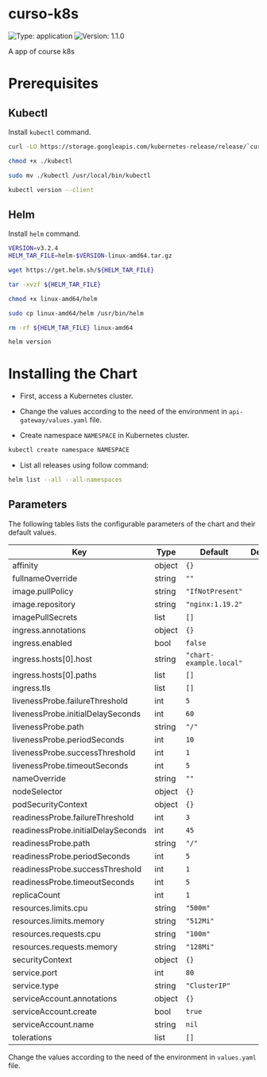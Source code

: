 # curso-k8s

![Type: application](https://img.shields.io/badge/Type-application-informational?style=flat-square)  ![Version: 1.1.0](https://img.shields.io/badge/Version-1.1.0-informational?style=flat-square)

A app of course k8s

# Prerequisites

## Kubectl

Install ``kubectl`` command.

```bash
curl -LO https://storage.googleapis.com/kubernetes-release/release/`curl -s https://storage.googleapis.com/kubernetes-release/release/stable.txt`/bin/linux/amd64/kubectl

chmod +x ./kubectl

sudo mv ./kubectl /usr/local/bin/kubectl

kubectl version --client
```

## Helm

Install ``helm`` command.

```bash
VERSION=v3.2.4
HELM_TAR_FILE=helm-$VERSION-linux-amd64.tar.gz

wget https://get.helm.sh/${HELM_TAR_FILE}

tar -xvzf ${HELM_TAR_FILE}

chmod +x linux-amd64/helm

sudo cp linux-amd64/helm /usr/bin/helm

rm -rf ${HELM_TAR_FILE} linux-amd64

helm version
```

# Installing the Chart

* First, access a Kubernetes cluster.

* Change the values according to the need of the environment in ``api-gateway/values.yaml`` file.

* Create namespace ``NAMESPACE`` in Kubernetes cluster.

```bash
kubectl create namespace NAMESPACE
```

* List all releases using follow command:

```bash
helm list --all --all-namespaces
```

## Parameters

The following tables lists the configurable parameters of the chart and their default values.

| Key | Type | Default | Description |
|-----|------|---------|-------------|
| affinity | object | `{}` |  |
| fullnameOverride | string | `""` |  |
| image.pullPolicy | string | `"IfNotPresent"` |  |
| image.repository | string | `"nginx:1.19.2"` |  |
| imagePullSecrets | list | `[]` |  |
| ingress.annotations | object | `{}` |  |
| ingress.enabled | bool | `false` |  |
| ingress.hosts[0].host | string | `"chart-example.local"` |  |
| ingress.hosts[0].paths | list | `[]` |  |
| ingress.tls | list | `[]` |  |
| livenessProbe.failureThreshold | int | `5` |  |
| livenessProbe.initialDelaySeconds | int | `60` |  |
| livenessProbe.path | string | `"/"` |  |
| livenessProbe.periodSeconds | int | `10` |  |
| livenessProbe.successThreshold | int | `1` |  |
| livenessProbe.timeoutSeconds | int | `5` |  |
| nameOverride | string | `""` |  |
| nodeSelector | object | `{}` |  |
| podSecurityContext | object | `{}` |  |
| readinessProbe.failureThreshold | int | `3` |  |
| readinessProbe.initialDelaySeconds | int | `45` |  |
| readinessProbe.path | string | `"/"` |  |
| readinessProbe.periodSeconds | int | `5` |  |
| readinessProbe.successThreshold | int | `1` |  |
| readinessProbe.timeoutSeconds | int | `5` |  |
| replicaCount | int | `1` |  |
| resources.limits.cpu | string | `"500m"` |  |
| resources.limits.memory | string | `"512Mi"` |  |
| resources.requests.cpu | string | `"100m"` |  |
| resources.requests.memory | string | `"128Mi"` |  |
| securityContext | object | `{}` |  |
| service.port | int | `80` |  |
| service.type | string | `"ClusterIP"` |  |
| serviceAccount.annotations | object | `{}` |  |
| serviceAccount.create | bool | `true` |  |
| serviceAccount.name | string | `nil` |  |
| tolerations | list | `[]` |  |

Change the values according to the need of the environment in ``values.yaml`` file.
